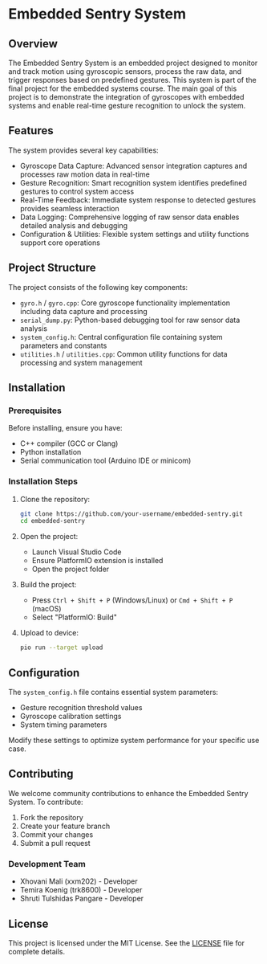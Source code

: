 # Embedded Sentry System

## Overview
The Embedded Sentry System is an embedded project designed to monitor and track motion using gyroscopic sensors, process the raw data, and trigger responses based on predefined gestures. This system is part of the final project for the embedded systems course. The main goal of this project is to demonstrate the integration of gyroscopes with embedded systems and enable real-time gesture recognition to unlock the system.

## Features 
The system provides several key capabilities:

- Gyroscope Data Capture: Advanced sensor integration captures and processes raw motion data in real-time
- Gesture Recognition: Smart recognition system identifies predefined gestures to control system access
- Real-Time Feedback: Immediate system response to detected gestures provides seamless interaction
- Data Logging: Comprehensive logging of raw sensor data enables detailed analysis and debugging
- Configuration & Utilities: Flexible system settings and utility functions support core operations

## Project Structure
The project consists of the following key components:

- `gyro.h` / `gyro.cpp`: Core gyroscope functionality implementation including data capture and processing
- `serial_dump.py`: Python-based debugging tool for raw sensor data analysis
- `system_config.h`: Central configuration file containing system parameters and constants
- `utilities.h` / `utilities.cpp`: Common utility functions for data processing and system management

## Installation

### Prerequisites
Before installing, ensure you have:

- C++ compiler (GCC or Clang)
- Python installation
- Serial communication tool (Arduino IDE or minicom)

### Installation Steps

1. Clone the repository:
   ```bash
   git clone https://github.com/your-username/embedded-sentry.git
   cd embedded-sentry
   ```

2. Open the project:
   - Launch Visual Studio Code
   - Ensure PlatformIO extension is installed
   - Open the project folder

3. Build the project:
   - Press `Ctrl + Shift + P` (Windows/Linux) or `Cmd + Shift + P` (macOS)
   - Select "PlatformIO: Build"

4. Upload to device:
   ```bash
   pio run --target upload
   ```

## Configuration

The `system_config.h` file contains essential system parameters:

- Gesture recognition threshold values
- Gyroscope calibration settings
- System timing parameters

Modify these settings to optimize system performance for your specific use case.

## Contributing

We welcome community contributions to enhance the Embedded Sentry System. To contribute:

1. Fork the repository
2. Create your feature branch
3. Commit your changes
4. Submit a pull request

### Development Team

- Xhovani Mali (xxm202) - Developer
- Temira Koenig (trk8600) - Developer
- Shruti Tulshidas Pangare - Developer

## License

This project is licensed under the MIT License. See the [LICENSE](LICENSE) file for complete details.
